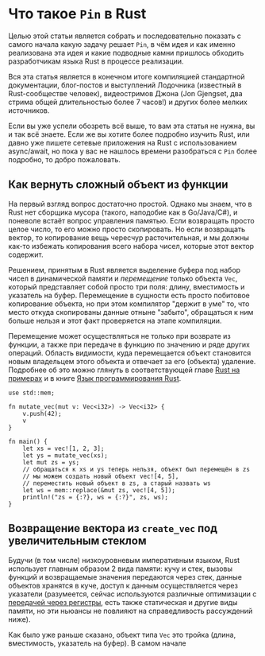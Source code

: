 # Что такое `Pin` в Rust

Целью этой статьи является собрать и последовательно показать с самого начала какую задачу решает
`Pin`, в чём идея и как именно реализована эта идея и какие подводные камни пришлось обходить разработчикам
языка Rust в процессе реализации.

Вся эта статья является в конечном итоге компиляцией стандартной документации,
блог-постов и выступлений Лодочника (известный в Rust-сообществе человек), видеостримов Джона (Jon Gjengset,
два стрима общей длительностью более 7 часов!) и других более мелких источников.

Если вы уже успели обозреть всё выше, то вам эта статья не нужна, вы и так всё знаете. Если же вы
хотите более подробно изучить Rust, или давно уже пишете сетевые приложения на Rust с 
использованием async/await, но пока у вас не нашлось времени разобраться с `Pin` более подробно, то
добро пожаловать.

## Как вернуть сложный объект из функции

На первый взгляд вопрос достаточно простой. Однако мы знаем, что в Rust нет сборщика мусора (такого,
наподобие как в Go/Java/C#), и поневоле встаёт вопрос управления памятью. Если возвращать просто целое
число, то его можно просто скопировать. Но если возвращать вектор, то копирование вещь чересчур
расточительная, и мы должны как-то избежать копирования всего набора чисел, которые этот вектор содержит.

Решением, принятым в Rust является выделение буфера под набор чисел в динамической памяти и _перемещение_
только объекта `Vec`, который представляет собой просто три поля: длину, вместимость и указатель на буфер.
Перемещение в сущности есть просто побитовое копирование объекта, но при этом компилятор "держит в уме" то, 
что место откуда скопированы данные отныне "забыто", обращаться к ним больше нельзя и этот факт проверяется на этапе компиляции.

Перемещение может осуществляться не только при возврате из функции, а также при передаче в функцию по
значению и ряде других операций. Область видимости, куда перемещается объект становится новым владельцем
этого объекта и отвечает за его (объекта) удаление. Подробнее об это можно глянуть в соответствующей главе
[Rust на примерах](https://doc.rust-lang.ru/stable/rust-by-example/scope/move.html) и в 
книге [Язык программирования Rust](https://doc.rust-lang.ru/book/ch04-00-understanding-ownership.html).

```
use std::mem;

fn mutate_vec(mut v: Vec<i32>) -> Vec<i32> {
    v.push(42);
    v
}

fn main() {
    let xs = vec![1, 2, 3];
    let ys = mutate_vec(xs);
    let mut zs = ys;
    // обращаться к xs и ys теперь нельзя, объект был перемещён в zs
    // мы можем создать новый объект vec![4, 5], 
    // переместить новый объект в zs, а старый назвать ws
    let ws = mem::replace(&mut zs, vec![4, 5]);
    println!("zs = {:?}, ws = {:?}", zs, ws);
}
```

## Возвращение вектора из `create_vec` под увеличительным стеклом

Будучи (в том числе) низкоуровневым императивным языком, Rust использует главным образом 2 вида памяти: 
кучу и стек, вызовы функций и возвращаемые значения передаются через стек, данные объектов хранятся в куче,
доступ к данным осуществляется через указатели (разумеется, сейчас используются различные оптимизации с 
[передачей через регистры](https://github.com/rust-lang/rust/issues/26494), есть также статическая и другие виды
памяти, но эти ньюансы не повлияют на справедливость рассуждений ниже).

Как было уже раньше сказано, объект типа `Vec` это тройка (длина, вместимость, указатель на буфер). 
В самом начале 
